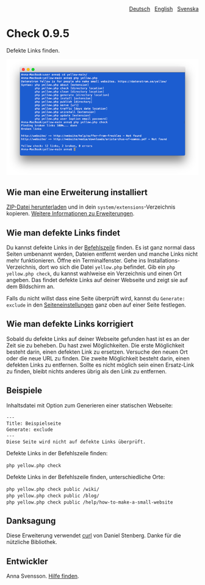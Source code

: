 <p align="right"><a href="README-de.md">Deutsch</a> &nbsp; <a href="README.md">English</a> &nbsp; <a href="README-sv.md">Svenska</a></p>

# Check 0.9.5

Defekte Links finden.

<p align="center"><img src="SCREENSHOT.png" alt="Bildschirmfoto"></p>

## Wie man eine Erweiterung installiert

[ZIP-Datei herunterladen](https://github.com/annaesvensson/yellow-check/archive/refs/heads/main.zip) und in dein `system/extensions`-Verzeichnis kopieren. [Weitere Informationen zu Erweiterungen](https://github.com/annaesvensson/yellow-update/tree/main/README-de.md).

## Wie man defekte Links findet

Du kannst defekte Links in der [Befehlszeile](https://github.com/annaesvensson/yellow-core/tree/main/README-de.md) finden. Es ist ganz normal dass Seiten umbenannt werden, Dateien entfernt werden und manche Links nicht mehr funktionieren. Öffne ein Terminalfenster. Gehe ins Installations-Verzeichnis, dort wo sich die Datei `yellow.php` befindet. Gib ein `php yellow.php check`, du kannst wahlweise ein Verzeichnis und einen Ort angeben. Das findet defekte Links auf deiner Webseite und zeigt sie auf dem Bildschirm an.

Falls du nicht willst dass eine Seite überprüft wird, kannst du `Generate: exclude` in den [Seiteneinstellungen](https://github.com/annaesvensson/yellow-core/tree/main/README-de.md#einstellungen-seite) ganz oben auf einer Seite festlegen.

## Wie man defekte Links korrigiert

Sobald du defekte Links auf deiner Webseite gefunden hast ist es an der Zeit sie zu beheben. Du hast zwei Möglichkeiten. Die erste Möglichkeit besteht darin, einen defekten Link zu ersetzen. Versuche den neuen Ort oder die neue URL zu finden. Die zweite Möglichkeit besteht darin, einen defekten Links zu entfernen. Sollte es nicht möglich sein einen Ersatz-Link zu finden, bleibt nichts anderes übrig als den Link zu entfernen.

## Beispiele

Inhaltsdatei mit Option zum Generieren einer statischen Webseite:

    ---
    Title: Beispielseite
    Generate: exclude
    ---
    Diese Seite wird nicht auf defekte Links überprüft.

Defekte Links in der Befehlszeile finden:

`php yellow.php check`  

Defekte Links in der Befehlszeile finden, unterschiedliche Orte:

`php yellow.php check public /wiki/`  
`php yellow.php check public /blog/`  
`php yellow.php check public /help/how-to-make-a-small-website`  

## Danksagung

Diese Erweiterung verwendet [curl](https://github.com/curl/curl) von Daniel Stenberg. Danke für die nützliche Bibliothek.

## Entwickler

Anna Svensson. [Hilfe finden](https://datenstrom.se/de/yellow/help/).
